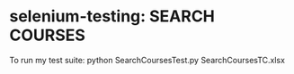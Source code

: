 # selenium-testing: SEARCH COURSES

To run my test suite: python SearchCoursesTest.py SearchCoursesTC.xlsx
